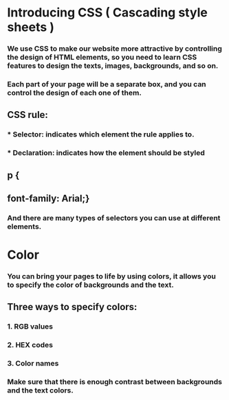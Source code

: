 # **Introducing CSS ( Cascading style sheets )**

### We use CSS to make our website more attractive by controlling the design of HTML elements, so you need to learn CSS features to design the texts, images, backgrounds, and so on. 

### Each part of your page will be a separate box, and you can control the design of each one of them. 

## CSS rule: 
### * Selector: indicates which element the rule applies to. 
### * Declaration: indicates how the element should be styled

## p { 
## font-family: Arial;} 

### And there are many types of selectors you can use at different elements. 

# **Color**

### You can bring your pages to life by using colors, it allows you to specify the color of backgrounds and the text. 

## Three ways to specify colors: 
### 1. RGB values 
### 2. HEX codes 
### 3. Color names 

### Make sure that there is enough contrast between backgrounds and the text colors.